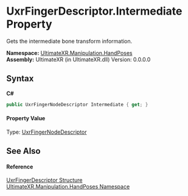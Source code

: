 # UxrFingerDescriptor.Intermediate Property 
 

Gets the intermediate bone transform information.

**Namespace:**&nbsp;<a href="N_UltimateXR_Manipulation_HandPoses">UltimateXR.Manipulation.HandPoses</a><br />**Assembly:**&nbsp;UltimateXR (in UltimateXR.dll) Version: 0.0.0.0

## Syntax

**C#**<br />
``` C#
public UxrFingerNodeDescriptor Intermediate { get; }
```


#### Property Value
Type: <a href="T_UltimateXR_Manipulation_HandPoses_UxrFingerNodeDescriptor">UxrFingerNodeDescriptor</a>

## See Also


#### Reference
<a href="T_UltimateXR_Manipulation_HandPoses_UxrFingerDescriptor">UxrFingerDescriptor Structure</a><br /><a href="N_UltimateXR_Manipulation_HandPoses">UltimateXR.Manipulation.HandPoses Namespace</a><br />
